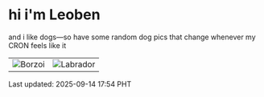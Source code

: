 # hi i'm Leoben

and i like dogs—so have some random dog pics that change whenever my CRON feels like it

|  |  |
|--------|----------|
| ![Borzoi](https://random-dog-vercel.vercel.app/api/random-borzoi?v=1757843668) | ![Labrador](https://random-dog-vercel.vercel.app/api/random-labrador?v=1757843668) |

Last updated: 2025-09-14 17:54 PHT
